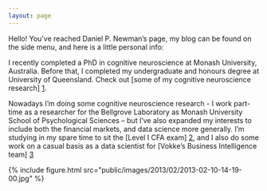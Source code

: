 ```yaml
---
layout: page
---
```


Hello! You’ve reached Daniel P. Newman’s page, my blog can be found on the side menu, and here is a little personal info:

I recently completed a PhD in cognitive neuroscience at Monash University, Australia. Before that, I completed my undergraduate and honours degree at University of Queensland. Check out [some of my cognitive neuroscience research] [1]. 

Nowadays I’m doing some cognitive neuroscience research - I work part-time as a researcher for the Bellgrove Laboratory as Monash University School of Psychological Sciences – but I’ve also expanded my interests to include both the financial markets, and data science more generally. I’m studying in my spare time to sit the [Level I CFA exam] [2], and I also do some work on a casual basis as a data scientist for [Vokke’s Business Intelligence team] [3] 

[1]: http://dpnewman.com/publications/
[2]:https://www.cfainstitute.org/programs/cfaprogram/Pages/index.aspx?WPID=Programs&PageName=Homepage
[3]: http://vokke.com.au/business-intelligence/


{% include figure.html src="public/images/2013/02/2013-02-10-14-19-00.jpg" %}